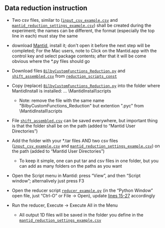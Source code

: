 ## Data reduction instruction

- Two csv files, similar to ([`input_csv_example.csv`](/example_data_reduction_settings/input_csv_example.csv) and [`mantid_reduction_settings_example.csv`](/example_data_reduction_settings/mantid_reduction_settings_example.csv)) shall be created during the experiment; the names can be different, the format (especially the top line in each) must stay the same

- download [Mantid](http://www.mantidproject.org/), install it; don't open it before the next step will be completed;
For the Mac users, note to Click on the Mantid.app with the control key and select package contents; after that it will be come obvious where the *.py files should go
- Download files [`BilbyCustomFunctions_Reduction.py`](/reduction_scripts_const/BilbyCustomFunctions_Reduction.py) and  [`shift_assembled.csv`](/reduction_scripts_const/shift_assembled.csv) from [`reduction_scripts_const`](/reduction_scripts_const) 

- Copy (replace) [`BilbyCustomFunctions_Reduction.py`](/reduction_scripts_const/BilbyCustomFunctions_Reduction.py) into the folder where MantidInstall is installed: ...  \MantidInstall\scripts

	* Note: remove the file with the same name "BilbyCustomFunctions_Reduction" but extention ".pyc" from \MantidInstall\scripts

- File [`shift_assembled.csv`](/reduction_scripts_const/shift_assembled.csv) can be saved everywhere, but important thing is that the folder shall be on the path (added to “Mantid User Directories”)
   
- Add the folder with your *.tar files AND two csv files ([`input_csv_example.csv`](/example_data_reduction_settings/input_csv_example.csv) and [`mantid_reduction_settings_example.csv`](/example_data_reduction_settings/mantid_reduction_settings_example.csv)) on the path (added to “Mantid User Directories”)
	* To keep it simple, one can put tar and csv files in one folder, but you can add as many folders on the paths as you want
- Open the Script menu in Mantid: press “View”, and then “Script window”; alternalively just press F3

- Open the reducer script [`reducer_example.py`](/example_data_reduction_settings/reducer_example.py) (in the “Python Window” open file, just “Ctrl-O” or File -> Open), update [lines 15-27](/example_data_reduction_settings/reducer_example.py#L15-L27) accordingly

- Run the reducer, Execute -> Execute All in the Menu
  * All output 1D files will be saved in the folder you define in the [`mantid_reduction_settings_example.csv`](/example_data_reduction_settings/mantid_reduction_settings_example.csv)